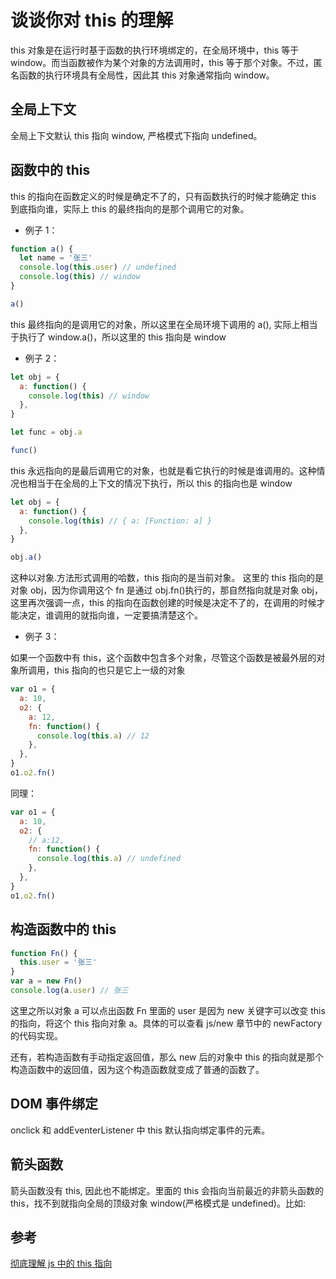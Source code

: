 # 谈谈你对 this 的理解

this 对象是在运行时基于函数的执行环境绑定的，在全局环境中，this 等于 window。而当函数被作为某个对象的方法调用时，this 等于那个对象。不过，匿名函数的执行环境具有全局性，因此其 this 对象通常指向 window。

## 全局上下文

全局上下文默认 this 指向 window, 严格模式下指向 undefined。

## 函数中的 this

this 的指向在函数定义的时候是确定不了的，只有函数执行的时候才能确定 this 到底指向谁，实际上 this 的最终指向的是那个调用它的对象。

- 例子 1：

```js
function a() {
  let name = '张三'
  console.log(this.user) // undefined
  console.log(this) // window
}

a()
```

this 最终指向的是调用它的对象，所以这里在全局环境下调用的 a(), 实际上相当于执行了 window.a()，所以这里的 this 指向是 window

- 例子 2：

```js
let obj = {
  a: function() {
    console.log(this) // window
  },
}

let func = obj.a

func()
```

this 永远指向的是最后调用它的对象，也就是看它执行的时候是谁调用的。这种情况也相当于在全局的上下文的情况下执行，所以 this 的指向也是 window

```js
let obj = {
  a: function() {
    console.log(this) // { a: [Function: a] }
  },
}

obj.a()
```

这种以对象.方法形式调用的哈数，this 指向的是当前对象。
这里的 this 指向的是对象 obj，因为你调用这个 fn 是通过 obj.fn()执行的，那自然指向就是对象 obj，这里再次强调一点，this 的指向在函数创建的时候是决定不了的，在调用的时候才能决定，谁调用的就指向谁，一定要搞清楚这个。

- 例子 3：

如果一个函数中有 this，这个函数中包含多个对象，尽管这个函数是被最外层的对象所调用，this 指向的也只是它上一级的对象

```js
var o1 = {
  a: 10,
  o2: {
    a: 12,
    fn: function() {
      console.log(this.a) // 12
    },
  },
}
o1.o2.fn()
```

同理：

```js
var o1 = {
  a: 10,
  o2: {
    // a:12,
    fn: function() {
      console.log(this.a) // undefined
    },
  },
}
o1.o2.fn()
```

## 构造函数中的 this

```js
function Fn() {
  this.user = '张三'
}
var a = new Fn()
console.log(a.user) // 张三
```

这里之所以对象 a 可以点出函数 Fn 里面的 user 是因为 new 关键字可以改变 this 的指向，将这个 this 指向对象 a。具体的可以查看 js/new 章节中的 newFactory 的代码实现。

还有，若构造函数有手动指定返回值，那么 new 后的对象中 this 的指向就是那个构造函数中的返回值，因为这个构造函数就变成了普通的函数了。

## DOM 事件绑定

onclick 和 addEventerListener 中 this 默认指向绑定事件的元素。

## 箭头函数

箭头函数没有 this, 因此也不能绑定。里面的 this 会指向当前最近的非箭头函数的 this，找不到就指向全局的顶级对象 window(严格模式是 undefined)。比如:

## 参考

[彻底理解 js 中的 this 指向](https://www.cnblogs.com/pssp/p/5216085.html)
